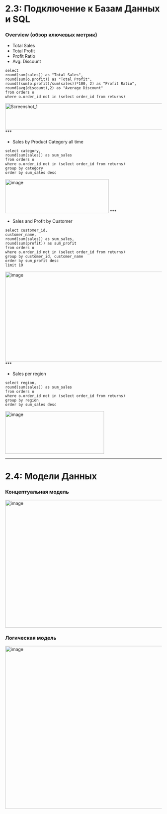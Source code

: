 # 2.3: Подключение к Базам Данных и SQL

### Overview (обзор ключевых метрик)
+ Total Sales
+ Total Profit
+ Profit Ratio
+ Avg. Discount
```
select 
round(sum(sales)) as "Total Sales",
round(sum(o.profit)) as "Total Profit",
round((sum(o.profit)/sum(sales))*100, 2) as "Profit Ratio",
round(avg(discount),2) as "Average Discount"
from orders o 
where o.order_id not in (select order_id from returns)
```
<img width="713" height="84" alt="Screenshot_1" src="https://github.com/user-attachments/assets/744d535a-9059-492b-938b-2e4c2354357e" />
***

+ Sales by Product Category all time
```
select category,
round(sum(sales)) as sum_sales
from orders o 
where o.order_id not in (select order_id from returns)
group by category 
order by sum_sales desc
```
<img width="333" height="109" alt="image" src="https://github.com/user-attachments/assets/b749b8b1-efce-43dd-a1bc-e4838b0edb2c" />
***

+ Sales and Profit by Customer
```
select customer_id,
customer_name,
round(sum(sales)) as sum_sales,
round(sum(profit)) as sum_profit
from orders o 
where o.order_id not in (select order_id from returns)
group by customer_id, customer_name
order by sum_profit desc
limit 10
```
<img width="692" height="288" alt="image" src="https://github.com/user-attachments/assets/10aa9916-7643-4158-bd44-bf3231257d56" />
***

+ Sales per region
```
select region,
round(sum(sales)) as sum_sales
from orders o 
where o.order_id not in (select order_id from returns)
group by region
order by sum_sales desc
```
<img width="318" height="137" alt="image" src="https://github.com/user-attachments/assets/2c669df8-9f35-416a-8c10-19cfa69664da" />

___
# 2.4: Модели Данных

### **Концептуальная модель**

<img width="778" height="410" alt="image" src="https://github.com/user-attachments/assets/92cfdaa2-12dc-4529-9308-e6eb472df03d" />

### **Логическая модель**

<img width="965" height="523" alt="image" src="https://github.com/user-attachments/assets/9dc04a4e-de28-4e7f-a5d4-1bcc26d87766" />
